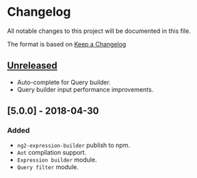 # Changelog
All notable changes to this project will be documented in this file.

The format is based on [Keep a Changelog](http://keepachangelog.com/en/1.0.0/)

## [Unreleased]
* Auto-complete for Query builder.
* Query builder input performance improvements.

## [5.0.0] - 2018-04-30
### Added
- `ng2-expression-builder` publish to npm.
- `Aot` compilation support.
- `Expression builder` module.
- `Query filter` module.

[unreleased]: https://github.com/qgrid/ng2-expression-builder/compare/v5.0.0...HEAD
[5.0.1]: https://github.com/qgrid/ng2/compare/v5.0.1...v5.0.0